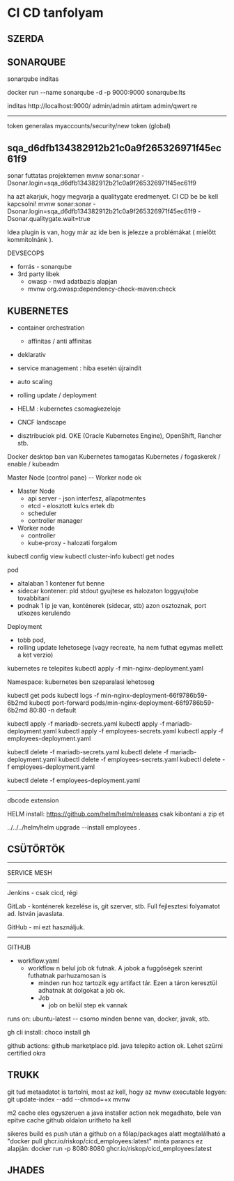 # CI CD tanfolyam

SZERDA
------

SONARQUBE
---------

sonarqube inditas

docker run --name sonarqube -d -p 9000:9000 sonarqube:lts

inditas
http://localhost:9000/
admin/admin atirtam admin/qwert re

--------------------------------------------
token generalas
myaccounts/security/new token (global)

sqa_d6dfb134382912b21c0a9f265326971f45ec61f9
---------------------------------------------

sonar futtatas projektemen
mvnw sonar:sonar -Dsonar.login=sqa_d6dfb134382912b21c0a9f265326971f45ec61f9

ha azt akarjuk, hogy megvarja a qualitygate eredmenyet. CI CD be be kell kapcsolni!
mvnw sonar:sonar -Dsonar.login=sqa_d6dfb134382912b21c0a9f265326971f45ec61f9 -Dsonar.qualitygate.wait=true

Idea plugin is van, hogy már az ide ben is jelezze a problémákat ( mielőtt kommitolnánk ).


DEVSECOPS
- forrás - sonarqube
- 3rd party libek
  - owasp - nwd adatbazis alapjan
  - mvnw org.owasp:dependency-check-maven:check


KUBERNETES
----------

- container orchestration
  - affinitas / anti affinitas
- deklarativ
- service management : hiba esetén újraindít
- auto scaling
- rolling update / deployment

- HELM : kubernetes csomagkezeloje

- CNCF landscape

- disztribuciok pld. OKE (Oracle Kubernetes Engine), OpenShift, Rancher stb.

Docker desktop ban van Kubernetes tamogatas
Kubernetes / fogaskerek / enable / kubeadm

Master Node (control pane) -- Worker node ok
- Master Node
  - api server - json interfesz, allapotmentes
  - etcd - elosztott kulcs ertek db
  - scheduler
  - controller manager
- Worker node
  - controller
  - kube-proxy - halozati forgalom
 
kubectl config view
kubectl cluster-info
kubectl get nodes

pod 
  - altalaban 1 kontener fut benne
  - sidecar kontener: pld stdout gyujtese es halozaton loggyujtobe tovabbitani
  - podnak 1 ip je van, konténerek (sidecar, stb) azon osztoznak, port utkozes kerulendo

Deployment
  - tobb pod,
  - rolling update lehetosege (vagy recreate, ha nem futhat egymas mellett a ket verzio)

kubernetes re telepites
kubectl apply -f min-nginx-deployment.yaml

Namespace: kubernetes ben szeparalasi lehetoseg

kubectl get pods
kubectl logs -f min-nginx-deployment-66f9786b59-6b2md
kubectl port-forward pods/min-nginx-deployment-66f9786b59-6b2md 80:80 -n default





kubectl apply -f mariadb-secrets.yaml
kubectl apply -f mariadb-deployment.yaml
kubectl apply -f employees-secrets.yaml
kubectl apply -f employees-deployment.yaml

kubectl delete -f mariadb-secrets.yaml
kubectl delete -f mariadb-deployment.yaml
kubectl delete -f employees-secrets.yaml
kubectl delete -f employees-deployment.yaml

kubectl delete -f employees-deployment.yaml


------------------

dbcode extension

HELM install: https://github.com/helm/helm/releases
csak kibontani a zip et

../../../helm/helm upgrade --install employees .

CSÜTÖRTÖK
-----------------

----------------

SERVICE MESH

-----------------

Jenkins - csak cicd, régi

GitLab - konténerek kezelése is, git szerver, stb. Full fejlesztesi folyamatot ad. István javaslata.

GitHub - mi ezt használjuk.

-----------------

GITHUB
- workflow.yaml
  - workflow n belul job ok futnak. A jobok a fuggőségek szerint futhatnak parhuzamosan is
    - minden run hoz tartozik egy artifact tár. Ezen a táron keresztül adhatnak át dolgokat a job ok.
    - Job
      - job on belül step ek vannak

runs on: ubuntu-latest -- csomo minden benne van, docker, javak, stb.

gh cli install:
choco install gh

github actions: github marketplace
pld. java telepito action ok. Lehet szűrni certified okra

TRUKK
-----

git tud metaadatot is tartolni, most az kell, hogy az mvnw executable legyen:
git update-index --add --chmod=+x mvnw

m2 cache eles egyszeruen a java installer action nek megadhato, bele van epitve
cache github oldalon uritheto ha kell

sikeres build es push után a github on a főlap/packages alatt megtalálható a "docker pull ghcr.io/riskop/cicd_employees:latest" minta parancs
ez alapján:
docker run -p 8080:8080 ghcr.io/riskop/cicd_employees:latest

JHADES
------

